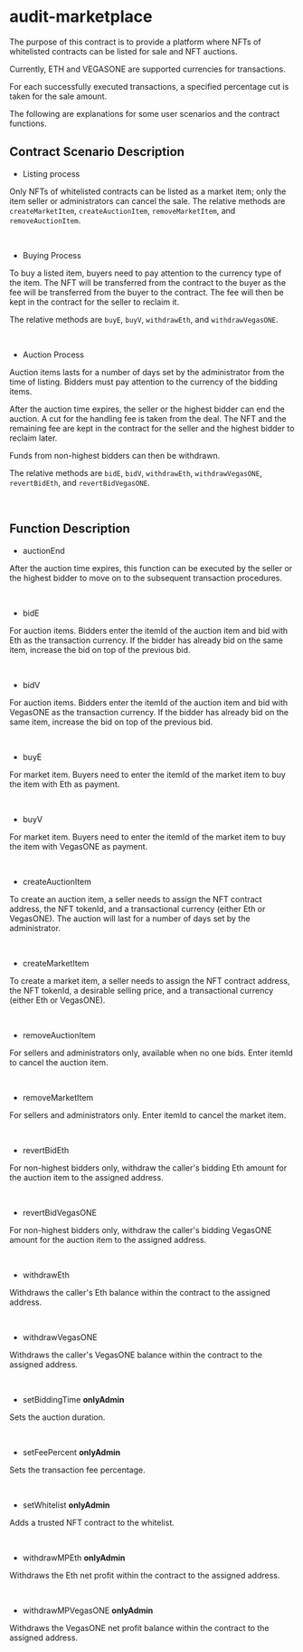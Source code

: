 # audit-marketplace

The purpose of this contract is to provide a platform where NFTs of whitelisted contracts can be listed for sale and NFT auctions.

Currently, ETH and VEGASONE are supported currencies for transactions.

For each successfully executed transactions, a specified percentage cut is taken for the sale amount.

The following are explanations for some user scenarios and the contract functions.

## Contract Scenario Description

- Listing process

Only NFTs of whitelisted contracts can be listed as a market item; only the item seller or administrators can cancel the sale.
The relative methods are `createMarketItem`, `createAuctionItem`, `removeMarketItem`,  and `removeAuctionItem`.

<br />

- Buying Process

To buy a listed item, buyers need to pay attention to the currency type of the item.
The NFT will be transferred from the contract to the buyer as the fee will be transferred from the buyer to the contract. The fee will then be kept in the contract for the seller to reclaim it.

The relative methods are `buyE`, `buyV`, `withdrawEth`, and `withdrawVegasONE`.

<br />

- Auction Process

Auction items lasts for a number of days set by the administrator from the time of listing. Bidders must pay attention to the currency of the bidding items.

After the auction time expires, the seller or the highest bidder can end the auction. A cut for the handling fee is taken from the deal. The NFT and the remaining fee are kept in the contract for the seller and the highest bidder to reclaim later.

Funds from non-highest bidders can then be withdrawn.

The relative methods are `bidE`, `bidV`, `withdrawEth`, `withdrawVegasONE`, `revertBidEth`, and `revertBidVegasONE`.

<br />

## Function Description

- auctionEnd

After the auction time expires, this function can be executed by the seller or the highest bidder to move on to the subsequent transaction procedures.

<br />

- bidE

For auction items.
Bidders enter the itemId of the auction item and bid with Eth as the transaction currency.
If the bidder has already bid on the same item, increase the bid on top of the previous bid.

<br />

- bidV

For auction items.
Bidders enter the itemId of the auction item and bid with VegasONE as the transaction currency.
If the bidder has already bid on the same item, increase the bid on top of the previous bid.

<br />

- buyE

For market item.
Buyers need to enter the itemId of the market item to buy the item with Eth as payment.

<br />

- buyV

For market item.
Buyers need to enter the itemId of the market item to buy the item with VegasONE as payment.

<br />

- createAuctionItem

To create an auction item, a seller needs to assign the NFT contract address, the NFT tokenId, and a transactional currency (either Eth or VegasONE). The auction will last for a number of days set by the administrator.

<br />

- createMarketItem

To create a market item, a seller needs to assign the NFT contract address, the NFT tokenId, a desirable selling price, and a transactional currency (either Eth or VegasONE).

<br />

- removeAuctionItem

For sellers and administrators only, available when no one bids.
Enter itemId to cancel the auction item.

<br />

- removeMarketItem

For sellers and administrators only.
Enter itemId to cancel the market item.

<br />

- revertBidEth

For non-highest bidders only, withdraw the caller's bidding Eth amount for the auction item to the assigned address.

<br />

- revertBidVegasONE

For non-highest bidders only, withdraw the caller's bidding VegasONE amount for the auction item to the assigned address.

<br />

- withdrawEth

Withdraws the caller's Eth balance within the contract to the assigned address.

<br />

- withdrawVegasONE

Withdraws the caller's VegasONE balance within the contract to the assigned address.

<br />

- setBiddingTime **onlyAdmin**

Sets the auction duration.

<br />

- setFeePercent **onlyAdmin**

Sets the transaction fee percentage.

<br />

- setWhitelist **onlyAdmin**

Adds a trusted NFT contract to the whitelist.

<br />

- withdrawMPEth **onlyAdmin**

Withdraws the Eth net profit within the contract to the assigned address.

<br />

- withdrawMPVegasONE **onlyAdmin**

Withdraws the VegasONE net profit balance within the contract to the assigned address.
